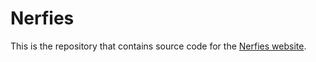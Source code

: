 # Nerfies

This is the repository that contains source code for the [Nerfies website](https://nerfies.github.io).

